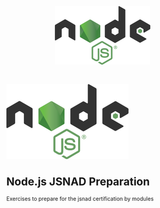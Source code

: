<p align="center">
  <img src="https://github.com/nodejs/nodejs.dev/raw/master/src/images/nodejslogo.png" width="250" />
  <br /> <br /> <br />
</p>

![node-logo](https://github.com/jsricarde/jsnad-labs/blob/master/img/node-logo.png?raw=true)

# Node.js JSNAD Preparation

Exercises to prepare for the jsnad certification by modules

